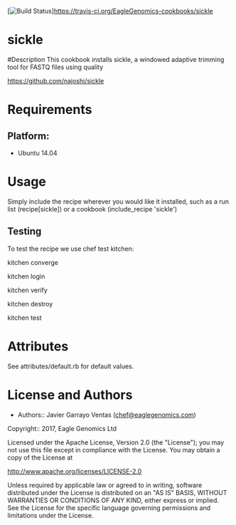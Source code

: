 [![Build Status](https://travis-ci.org/EagleGenomics-cookbooks/sickle.svg?branch=master)]https://travis-ci.org/EagleGenomics-cookbooks/sickle

# sickle

#Description
This cookbook installs sickle, a windowed adaptive trimming tool for FASTQ files using quality

https://github.com/najoshi/sickle

Requirements
============

## Platform:

* Ubuntu 14.04

Usage
=====
Simply include the recipe wherever you would like it installed, such as a run list (recipe[sickle]) or a cookbook (include_recipe 'sickle')


## Testing
To test the recipe we use chef test kitchen:

kitchen converge

kitchen login

kitchen verify

kitchen destroy

kitchen test

Attributes
==========
See attributes/default.rb for default values.


License and Authors
===================

* Authors:: Javier Garrayo Ventas (<chef@eaglegenomics.com>)

Copyright:: 2017, Eagle Genomics Ltd

Licensed under the Apache License, Version 2.0 (the "License");
you may not use this file except in compliance with the License.
You may obtain a copy of the License at

http://www.apache.org/licenses/LICENSE-2.0

Unless required by applicable law or agreed to in writing, software
distributed under the License is distributed on an "AS IS" BASIS,
WITHOUT WARRANTIES OR CONDITIONS OF ANY KIND, either express or implied.
See the License for the specific language governing permissions and
limitations under the License.
